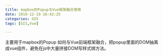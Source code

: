 ```yaml
---
title: mapbox的Popup与Vue框架融合使用
date: 2019-12-19 16:42:25
categories: GIS
tags: [GIS,Vue]

---
```


主要用于mapbox的Popup 如何与Vue前端框架融合，把popup里面的DOM抽离成vue组件，避免在js中大量拼接DOM写样式绑方法。